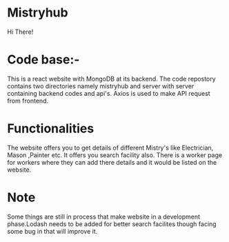 # Mistryhub
Hi There!


# Code base:-

This is a react website with MongoDB at its backend. The code repostory contains two directories namely mistryhub and server with server containing backend codes and api's.
Axios is used to make API request from frontend.


# Functionalities
The website offers you to get details of different Mistry's like Electrician, Mason ,Painter etc.
It offers you search facility also.
There is a worker page for workers where they can add there details and it would be listed on the website.

# Note

Some things are still in process that make website in a development phase.Lodash needs to be added for better search facilites though facing some bug in that will improve it.
